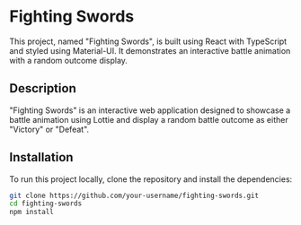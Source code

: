 # Fighting Swords

This project, named "Fighting Swords", is built using React with TypeScript and styled using Material-UI. It demonstrates an interactive battle animation with a random outcome display.

## Description

"Fighting Swords" is an interactive web application designed to showcase a battle animation using Lottie and display a random battle outcome as either "Victory" or "Defeat".

## Installation

To run this project locally, clone the repository and install the dependencies:

```bash
git clone https://github.com/your-username/fighting-swords.git
cd fighting-swords
npm install
```
